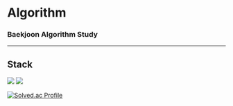 # Algorithm

### Baekjoon Algorithm Study

---

## Stack

<img src="https://img.shields.io/badge/C-A8B9CC?style=flat&logo=C&logoColor=white"/> <img src="https://img.shields.io/badge/C++-00599C?style=flat&logo=cplusplus&logoColor=white"/> 

[![Solved.ac Profile](http://mazassumnida.wtf/api/v2/generate_badge?boj=2jh627)](https://solved.ac/2jh627)
